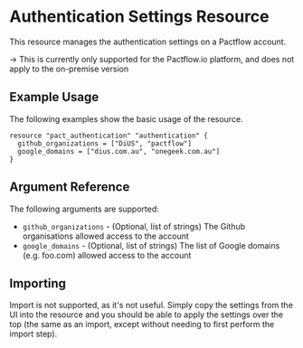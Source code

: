 # Authentication Settings Resource

This resource manages the authentication settings on a Pactflow account.

-> This is currently only supported for the Pactflow.io platform, and does not apply to the on-premise version

## Example Usage
The following examples show the basic usage of the resource.

```hcl
resource "pact_authentication" "authentication" {
  github_organizations = ["DiUS", "pactflow"]
  google_domains = ["dius.com.au", "onegeek.com.au"]
}
```

## Argument Reference

The following arguments are supported:

* `github_organizations` - (Optional, list of strings) The Github organisations allowed access to the account
* `google_domains` - (Optional, list of strings) The list of Google domains (e.g. foo.com) allowed access to the account

## Importing

Import is not supported, as it's not useful. Simply copy the settings from the UI into the resource and you should be able to apply the settings over the top (the same as an import, except without needing to first perform the import step).